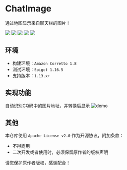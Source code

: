 # ChatImage
通过地图显示来自聊天栏的图片！

![](https://img.shields.io/badge/Spigot%2FPaper%201.13.x+-E34F26?logo=minecraft&logoColor=white)
![](https://img.shields.io/github/actions/workflow/status/MinecraftProgrammingTeam/FlyWars/maven.yml?branch=main)
![](https://img.shields.io/github/license/MinecraftProgrammingTeam/FlyWars)
![](https://img.shields.io/badge/made%20in-MPT-important)
![](https://img.shields.io/badge/made%20with%20❤-important)

## 环境
- 构建环境：`Amazon Corretto 1.8`
- 测试环境：`Spigot 1.16.5`
- 支持版本：`1.13.x+`

## 实现功能
自动识别CQ码中的图片地址，并转换后显示
![demo](cidemo.gif)


## 其他
本仓库使用 `Apache License v2.0` 作为开源协议，附加条款：
- 不得商用
- 二次开发或者使用时，必须保留原作者的版权声明

请您保护原作者版权，感谢配合！
